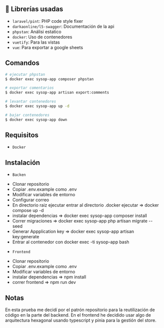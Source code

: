 ## :hammer: Librerías usadas

- `laravel/pint`: PHP code style fixer
- `darkaonline/l5-swagger`: Documentación de la api
- `phpstan`: Análisi estatico
- `docker`: Uso de contenedores
- `vuetify`: Para las vistas
- `vue`: Para exportar a google sheets

## Comandos

```bash
# ejecutar phpstan
$ docker exec sysop-app composer phpstan 

# exportar comentarios
$ docker exec sysop-app artisan export:comments

# levantar contenedores
$ docker exec sysop-app up -d

# bajar contenedores
$ docker exec sysop-app down
```

## Requisitos

- `Docker`

## Instalación

- `Backen`

* Clonar repositorio
* Copiar .env.example como .env
* Modificar variables de entorno
* Configurar correo
* En directorio raiz ejecutar entrar al directorio .docker ejecutar => docker compose up -d
* instalar dependencias => docker exec sysop-app composer install
* Correr migraciones => docker exec sysop-app php artisan migrate --seed
* Generar Appplication key => docker exec sysop-app artisan key:generate
* Entrar al contenedor con docker exec -ti sysop-app bash

- `Frontend`

* Clonar repositorio
* Copiar .env.example como .env
* Modificar variables de entorno
* instalar dependencias => npm install
* correr frontend => npm run dev

## Notas
En esta prueba me decidí por el patrón repositorio para la reutilización de código en la parte del backend.
En el frontend he decidido usar algo de arquitectura hexagonal usando typescript y pinia para la gestión del store.
